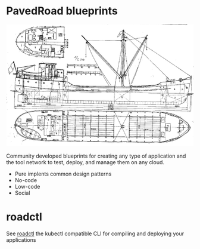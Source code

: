 # PavedRoad blueprints

![ship blueprint](assets/images/scale-model-ship-cabotage.png)

Community developed blueprints for creating any type of application and the tool network to test, deploy, and manage them on any cloud.

- Pure implents common design patterns 
- No-code
- Low-code
- Social

# roadctl

See [roadctl](https://github.com/pavedroad-io/roadctl) the kubectl compatible CLI for compiling and deploying your applications
